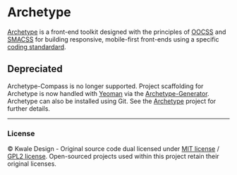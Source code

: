 Archetype
=========
[Archetype](https://github.com/kwaledesign/Archetype) is a front-end toolkit designed with the principles of [OOCSS](https://github.com/stubbornella/oocss) and [SMACSS](http://smacss.com) for building responsive, mobile-first front-ends using a specific [coding standardard](https://github.com/kwaledesign/Coding-Standards).

## Depreciated
Archetype-Compass is no longer supported.  Project scaffolding for Archetype is now handled with [Yeoman](www.yeoman.io) via the [Archetype-Generator](https://github.com/kwaledesign/generator-archetype).  Archetype can also be installed using Git. See the [Archetype](https://github.com/kwaledesign/Archetype) project for further details.

<hr>

### License
© Kwale Design - Original source code dual licensed under [MIT license](http://www.opensource.org/licenses/mit-license.php) / [GPL2 license](http://www.gnu.org/licenses/gpl-2.0.html). Open-sourced projects used within this project retain their original licenses.

